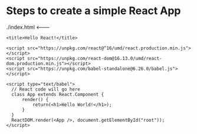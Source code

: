 # Steps to create a simple React App #

./index.html <---
<!DOCTYPE html>
<html>
  <head>
    <meta charset="utf-8" />

    <title>Hello React!</title>

    <script src="https://unpkg.com/react@^16/umd/react.production.min.js"></script>
    <script src="https://unpkg.com/react-dom@16.13.0/umd/react-dom.production.min.js"></script>
    <script src="https://unpkg.com/babel-standalone@6.26.0/babel.js"></script>
  </head>

  <body>
    <div id="root"></div>

    <script type="text/babel">
      // React code will go here
      class App extends React.Component {
          render() {
              return(<h1>Hello World!</h1>);
          }
      }
      ReactDOM.render(<App />, document.getElementById("root"));
    </script>
  </body>
</html>